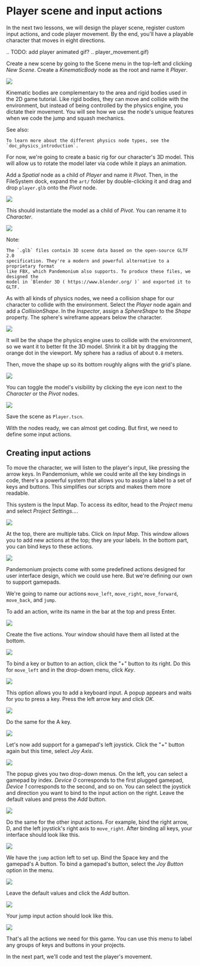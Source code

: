 

# Player scene and input actions

In the next two lessons, we will design the player scene, register custom input
actions, and code player movement. By the end, you'll have a playable character
that moves in eight directions.

.. TODO: add player animated gif?
.. player_movement.gif)

Create a new scene by going to the Scene menu in the top-left and clicking *New
Scene*. Create a *KinematicBody* node as the root and name it *Player*.

![](img/02.player_input/01.new_scene.png)

Kinematic bodies are complementary to the area and rigid bodies used in the 2D
game tutorial. Like rigid bodies, they can move and collide with the
environment, but instead of being controlled by the physics engine, you dictate
their movement. You will see how we use the node's unique features when we code
the jump and squash mechanics.

See also:


    To learn more about the different physics node types, see the
    `doc_physics_introduction`.

For now, we're going to create a basic rig for our character's 3D model. This
will allow us to rotate the model later via code while it plays an animation.

Add a *Spatial* node as a child of *Player* and name it *Pivot*. Then, in the
FileSystem dock, expand the `art/` folder by double-clicking it and drag and
drop `player.glb` onto the *Pivot* node.

![](img/02.player_input/02.instantiating_the_model.png)

This should instantiate the model as a child of *Pivot*. You can rename it to
*Character*.

![](img/02.player_input/03.scene_structure.png)

Note:

    The `.glb` files contain 3D scene data based on the open-source GLTF 2.0
    specification. They're a modern and powerful alternative to a proprietary format
    like FBX, which Pandemonium also supports. To produce these files, we designed the
    model in `Blender 3D ( https://www.blender.org/ )` and exported it to GLTF.

As with all kinds of physics nodes, we need a collision shape for our character
to collide with the environment. Select the *Player* node again and add a
*CollisionShape*. In the *Inspector*, assign a *SphereShape* to the *Shape*
property. The sphere's wireframe appears below the character.

![](img/02.player_input/04.sphere_shape.png)

It will be the shape the physics engine uses to collide with the environment, so
we want it to better fit the 3D model. Shrink it a bit by dragging the orange
dot in the viewport. My sphere has a radius of about `0.8` meters.

Then, move the shape up so its bottom roughly aligns with the grid's plane.

![](img/02.player_input/05.moving_the_sphere_up.png)

You can toggle the model's visibility by clicking the eye icon next to the
*Character* or the *Pivot* nodes.

![](img/02.player_input/06.toggling_visibility.png)

Save the scene as `Player.tscn`.

With the nodes ready, we can almost get coding. But first, we need to define
some input actions.

## Creating input actions

To move the character, we will listen to the player's input, like pressing the
arrow keys. In Pandemonium, while we could write all the key bindings in code, there's
a powerful system that allows you to assign a label to a set of keys and
buttons. This simplifies our scripts and makes them more readable.

This system is the Input Map. To access its editor, head to the *Project* menu
and select *Project Settings…*.

![](img/02.player_input/07.project_settings.png)

At the top, there are multiple tabs. Click on *Input Map*. This window allows
you to add new actions at the top; they are your labels. In the bottom part, you
can bind keys to these actions.

![](img/02.player_input/07.input_map_tab.png)

Pandemonium projects come with some predefined actions designed for user interface
design, which we could use here. But we're defining our own to support gamepads.

We're going to name our actions `move_left`, `move_right`, `move_forward`,
`move_back`, and `jump`.

To add an action, write its name in the bar at the top and press Enter.

![](img/02.player_input/07.adding_action.png)

Create the five actions. Your window should have them all listed at the bottom.

![](img/02.player_input/08.actions_list_empty.png)

To bind a key or button to an action, click the "+" button to its right. Do this
for `move_left` and in the drop-down menu, click *Key*.

![](img/02.player_input/08.create_key_action.png)

This option allows you to add a keyboard input. A popup appears and waits for
you to press a key. Press the left arrow key and click *OK*.

![](img/02.player_input/09.keyboard_key_popup.png)

Do the same for the A key.

![](img/02.player_input/09.keyboard_keys.png)

Let's now add support for a gamepad's left joystick. Click the "+" button again
but this time, select *Joy Axis*.

![](img/02.player_input/10.joy_axis_option.png)

The popup gives you two drop-down menus. On the left, you can select a gamepad
by index. *Device 0* corresponds to the first plugged gamepad, *Device 1*
corresponds to the second, and so on. You can select the joystick and direction
you want to bind to the input action on the right. Leave the default values and
press the *Add* button.

![](img/02.player_input/11.joy_axis_popup.png)

Do the same for the other input actions. For example, bind the right arrow, D,
and the left joystick's right axis to `move_right`. After binding all keys,
your interface should look like this.

![](img/02.player_input/12.move_inputs_mapped.png)

We have the `jump` action left to set up. Bind the Space key and the gamepad's
A button. To bind a gamepad's button, select the *Joy Button* option in the menu.

![](img/02.player_input/13.joy_button_option.png)

Leave the default values and click the *Add* button.

![](img/02.player_input/14.add_jump_button.png)

Your jump input action should look like this.

![](img/02.player_input/14.jump_input_action.png)

That's all the actions we need for this game. You can use this menu to label any
groups of keys and buttons in your projects.

In the next part, we'll code and test the player's movement.

